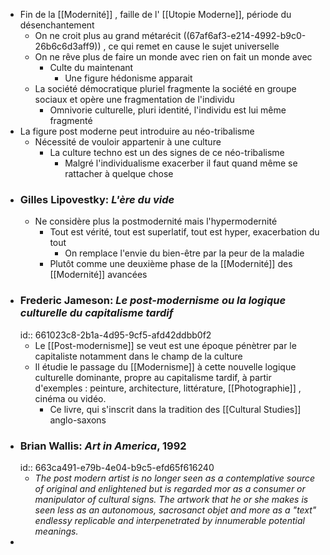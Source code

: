 - Fin de la [[Modernité]] , faille de l' [[Utopie Moderne]], période du désenchantement
	- On ne croit plus au grand métarécit  ((67af6af3-e214-4992-b9c0-26b6c6d3aff9)) , ce qui remet en cause le sujet universelle
	- On ne rêve plus de faire un monde avec rien on fait un monde avec
		- Culte du maintenant
			- Une figure hédonisme apparait
	- La société démocratique pluriel fragmente la société en groupe sociaux et opère une fragmentation de l'individu
		- Omnivorie culturelle, pluri identité, l'individu est lui même fragmenté
- La figure post moderne peut introduire au néo-tribalisme
	- Nécessité de vouloir appartenir à une culture
		- La culture techno est un des signes de ce néo-tribalisme
			- Malgré l'individualisme exacerber il faut quand même se rattacher à quelque chose
- ### Gilles Lipovestky: *L'ère du vide*
	- Ne considère plus la postmodernité mais l'hypermodernité
		- Tout est vérité, tout est superlatif, tout est hyper, exacerbation du tout
			- On remplace l'envie du bien-être par la peur de la maladie
		- Plutôt comme une deuxième phase de la [[Modernité]] des [[Modernité]] avancées
- ### Frederic Jameson: *Le post-modernisme ou la logique culturelle du capitalisme tardif*
  id:: 661023c8-2b1a-4d95-9cf5-afd42ddbb0f2
	- Le [[Post-modernisme]] se veut est une époque pénètrer par le capitaliste notamment dans le champ de la culture
	- Il étudie le passage du [[Modernisme]] à cette nouvelle logique culturelle dominante, propre au capitalisme tardif, à partir d'exemples : peinture, architecture, littérature, [[Photographie]] , cinéma ou vidéo.
		- Ce livre, qui s'inscrit dans la tradition des [[Cultural Studies]] anglo-saxons
- ### Brian Wallis: *Art in America*, 1992
  id:: 663ca491-e79b-4e04-b9c5-efd65f616240
	- *The post modern artist is no longer seen as a contemplative source of original and enlightened but is regarded mor as a consumer or manipulator of cultural signs. The artwork that he or she makes is seen less as an autonomous, sacrosanct objet and more as a "text" endlessy replicable and interpenetrated by innumerable potential meanings.*
-